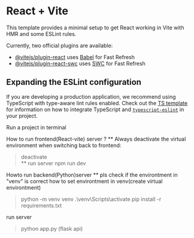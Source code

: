 # React + Vite

This template provides a minimal setup to get React working in Vite with HMR and some ESLint rules.

Currently, two official plugins are available:

- [@vitejs/plugin-react](https://github.com/vitejs/vite-plugin-react/blob/main/packages/plugin-react) uses [Babel](https://babeljs.io/) for Fast Refresh
- [@vitejs/plugin-react-swc](https://github.com/vitejs/vite-plugin-react/blob/main/packages/plugin-react-swc) uses [SWC](https://swc.rs/) for Fast Refresh

## Expanding the ESLint configuration

If you are developing a production application, we recommend using TypeScript with type-aware lint rules enabled. Check out the [TS template](https://github.com/vitejs/vite/tree/main/packages/create-vite/template-react-ts) for information on how to integrate TypeScript and [`typescript-eslint`](https://typescript-eslint.io) in your project.


Run a project in terminal 

How to run frontend(React-vite) server ?
** Always deactivate the virtual environment when switching back to frontend:
 > deactivate   
** run server
 > npm run dev  

Howto run backend(Python)server
** pls check if the environtment in "venv" is correct 
   how to set environtment in venv(create virtual environtment)
  > python -m venv venv
  > .\venv\Scripts\activate
  > pip install -r requirements.txt

run server
  > python app.py (flask api)
